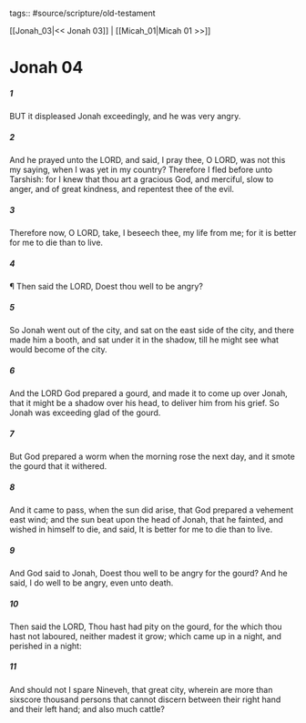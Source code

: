 tags:: #source/scripture/old-testament

[[Jonah_03|<< Jonah 03]] | [[Micah_01|Micah 01 >>]]

# Jonah 04

##### 1

BUT it displeased Jonah exceedingly, and he was very angry.

##### 2

And he prayed unto the LORD, and said, I pray thee, O LORD, was not this my saying, when I was yet in my country? Therefore I fled before unto Tarshish: for I knew that thou art a gracious God, and merciful, slow to anger, and of great kindness, and repentest thee of the evil.

##### 3

Therefore now, O LORD, take, I beseech thee, my life from me; for it is better for me to die than to live.

##### 4

¶ Then said the LORD, Doest thou well to be angry?

##### 5

So Jonah went out of the city, and sat on the east side of the city, and there made him a booth, and sat under it in the shadow, till he might see what would become of the city.

##### 6

And the LORD God prepared a gourd, and made it to come up over Jonah, that it might be a shadow over his head, to deliver him from his grief. So Jonah was exceeding glad of the gourd.

##### 7

But God prepared a worm when the morning rose the next day, and it smote the gourd that it withered.

##### 8

And it came to pass, when the sun did arise, that God prepared a vehement east wind; and the sun beat upon the head of Jonah, that he fainted, and wished in himself to die, and said, It is better for me to die than to live.

##### 9

And God said to Jonah, Doest thou well to be angry for the gourd? And he said, I do well to be angry, even unto death.

##### 10

Then said the LORD, Thou hast had pity on the gourd, for the which thou hast not laboured, neither madest it grow; which came up in a night, and perished in a night:

##### 11

And should not I spare Nineveh, that great city, wherein are more than sixscore thousand persons that cannot discern between their right hand and their left hand; and also much cattle?
